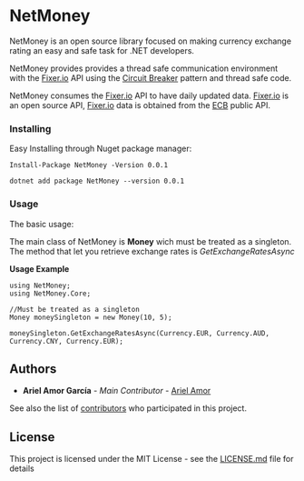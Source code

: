 # NetMoney
NetMoney is an open source library focused on making currency exchange rating an easy and safe task for .NET developers. 

NetMoney provides provides a thread safe communication environment with the [Fixer.io](http://fixer.io/) API using the [Circuit Breaker](https://docs.microsoft.com/en-us/azure/architecture/patterns/circuit-breaker) pattern and thread safe code.

NetMoney consumes the [Fixer.io](http://fixer.io/) API to have daily updated data. [Fixer.io](http://fixer.io/) is an open source API, [Fixer.io](http://fixer.io/) data is obtained from the [ECB](http://www.ecb.europa.eu/) public API.

### Installing

Easy Installing through Nuget package manager: 
```
Install-Package NetMoney -Version 0.0.1
```

```
dotnet add package NetMoney --version 0.0.1
```

### Usage

The basic usage: 

The main class of NetMoney is **Money** wich must be treated as a singleton. The method that let you retrieve exchange rates is *GetExchangeRatesAsync*  

**Usage Example**

```
using NetMoney;
using NetMoney.Core;

//Must be treated as a singleton
Money moneySingleton = new Money(10, 5);

moneySingleton.GetExchangeRatesAsync(Currency.EUR, Currency.AUD, Currency.CNY, Currency.EUR);
```

## Authors

* **Ariel Amor García** - *Main Contributor* - [Ariel Amor](https://github.com/Djangoum)

See also the list of [contributors](https://github.com/Djangoum/NetMoney/graphs/contributors) who participated in this project.

## License

This project is licensed under the MIT License - see the [LICENSE.md](LICENSE.md) file for details